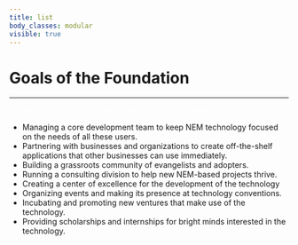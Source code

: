 ```yaml
---
title: list
body_classes: modular
visible: true
---
```


# Goals of the Foundation
---

<font size="2" face="verdana" color="white">Reaching out to decision-makers and thought-leaders in each category, globally.</font> 
* <i class="fa fa-angle-double-right"></i> Managing a core development team to keep NEM technology focused on the needs of all these users.
* <i class="fa fa-angle-double-right"></i> Partnering with businesses and organizations to create off-the-shelf applications that other businesses can use immediately.
* <i class="fa fa-angle-double-right"></i> Building a grassroots community of evangelists and adopters.
* <i class="fa fa-angle-double-right"></i> Running a consulting division to help new NEM-based projects thrive.
* <i class="fa fa-angle-double-right"></i> Creating a center of excellence for the development of the technology
* <i class="fa fa-angle-double-right"></i> Organizing events and making its presence at technology conventions.
* <i class="fa fa-angle-double-right"></i> Incubating and promoting new ventures that make use of the technology.
* <i class="fa fa-angle-double-right"></i> Providing scholarships and internships for bright minds interested in the technology.